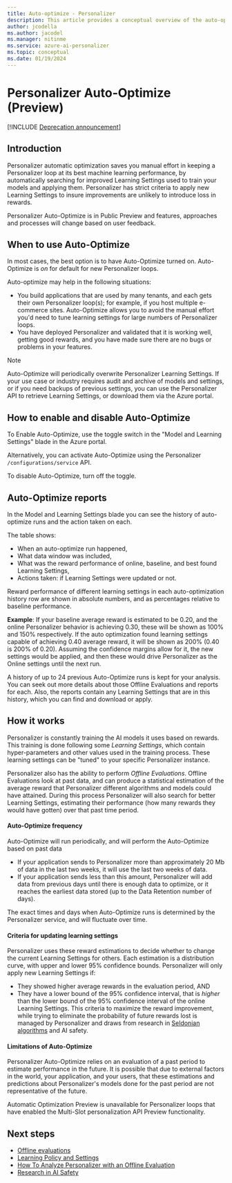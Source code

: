 ```yaml
---
title: Auto-optimize - Personalizer
description: This article provides a conceptual overview of the auto-optimize feature for Azure AI Personalizer service.
author: jcodella
ms.author: jacodel
ms.manager: nitinme
ms.service: azure-ai-personalizer
ms.topic: conceptual
ms.date: 01/19/2024
---
```


# Personalizer Auto-Optimize (Preview)

[!INCLUDE [Deprecation announcement](includes/deprecation.md)]

## Introduction
Personalizer automatic optimization saves you manual effort in keeping a Personalizer loop at its best machine learning performance, by automatically searching for improved Learning Settings used to train your models and applying them. Personalizer has strict criteria to apply new Learning Settings to insure improvements are unlikely to introduce loss in rewards.

Personalizer Auto-Optimize is in Public Preview and features, approaches and processes will change based on user feedback.

## When to use Auto-Optimize
In most cases, the best option is to have Auto-Optimize turned on. Auto-Optimize is *on* for default for new Personalizer loops.

Auto-optimize may help in the following situations:
* You build applications that are used by many tenants, and each gets their own Personalizer loop(s); for example, if you host multiple e-commerce sites. Auto-Optimize allows you to avoid the manual effort you'd need to tune learning settings for large numbers of Personalizer loops.
* You have deployed Personalizer and validated that it is working well, getting good rewards, and you have made sure there are no bugs or problems in your features.

> [!NOTE]
> Auto-Optimize will periodically overwrite Personalizer Learning Settings. If your use case or industry requires audit and archive of models and settings, or if you need backups of previous settings, you can use the Personalizer API to retrieve Learning Settings, or download them via the Azure portal.

## How to enable and disable Auto-Optimize
To Enable Auto-Optimize, use the toggle switch in the "Model and Learning Settings" blade in the Azure portal. 

Alternatively, you can activate Auto-Optimize using the Personalizer `/configurations/service` API.

To disable Auto-Optimize, turn off the toggle.

## Auto-Optimize reports

In the Model and Learning Settings blade you can see the history of auto-optimize runs and the action taken on each. 

The table shows:
* When an auto-optimize run happened,
* What data window was included,
* What was the reward performance of online, baseline, and best found Learning Settings,
* Actions taken: if Learning Settings were updated or not.

Reward performance of different learning settings in each auto-optimization history row are shown in absolute numbers, and as percentages relative to baseline performance. 

**Example**: If your baseline average reward is estimated to be 0.20, and the online Personalizer behavior is achieving 0.30, these will be shown as 100% and 150% respectively. If the auto optimization found learning settings capable of achieving 0.40 average reward, it will be shown as 200% (0.40 is 200% of 0.20). Assuming the confidence margins allow for it, the new settings would be applied, and then these would drive Personalizer as the Online settings until the next run.

A history of up to 24 previous Auto-Optimize runs is kept for your analysis. You can seek out more details about those Offline Evaluations and reports for each. Also, the reports contain any Learning Settings that are in this history, which you can find and download or apply.

## How it works
Personalizer is constantly training the AI models it uses based on rewards. This training is done following some *Learning Settings*, which contain hyper-parameters and other values used in the training process. These learning settings can be "tuned" to your specific Personalizer instance. 

Personalizer also has the ability to perform *Offline Evaluations*. Offline Evaluations look at past data, and can produce a statistical estimation of the average reward that Personalizer different algorithms and models could have attained. During this process Personalizer will also search for better Learning Settings, estimating their performance (how many rewards they would have gotten) over that past time period.

#### Auto-Optimize frequency
Auto-Optimize will run periodically, and will perform the Auto-Optimize based on past data
* If your application sends to Personalizer more than approximately 20 Mb of data in the last two weeks, it will use the last two weeks of data.
* If your application sends less than this amount, Personalizer will add data from previous days until there is enough data to optimize, or it reaches the earliest data stored (up to the Data Retention number of days).

The exact times and days when Auto-Optimize runs is determined by the Personalizer service, and will fluctuate over time.

#### Criteria for updating learning settings

Personalizer uses these reward estimations to decide whether to change the current Learning Settings for others. Each estimation is a distribution curve, with upper and lower 95% confidence bounds. Personalizer will only apply new Learning Settings if:
  * They showed higher average rewards in the evaluation period, AND
  * They have a lower bound of the 95% confidence interval, that is *higher* than the lower bound of the 95% confidence interval of the online Learning Settings.
This criteria to maximize the reward improvement, while trying to eliminate the probability of future rewards lost is managed by Personalizer and draws from research in [Seldonian algorithms](https://aisafety.cs.umass.edu/index.html) and AI safety.

#### Limitations of Auto-Optimize

Personalizer Auto-Optimize relies on an evaluation of a past period to estimate performance in the future. It is possible that due to external factors in the world, your application, and your users, that these estimations and predictions about Personalizer's models done for the past period are not representative of the future.

Automatic Optimization Preview is unavailable for Personalizer loops that have enabled the Multi-Slot personalization API Preview functionality. 

## Next steps

* [Offline evaluations](concepts-offline-evaluation.md)
* [Learning Policy and Settings](concept-active-learning.md)
* [How To Analyze Personalizer with an Offline Evaluation](how-to-offline-evaluation.md) 
* [Research in AI Safety](https://aisafety.cs.umass.edu/index.html) 
